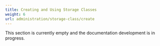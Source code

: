 ```yaml
---
title: Creating and Using Storage Classes
weight: 6
url: administration/storage-class/create
---
```


This section is currently empty and the documentation development is in progress.